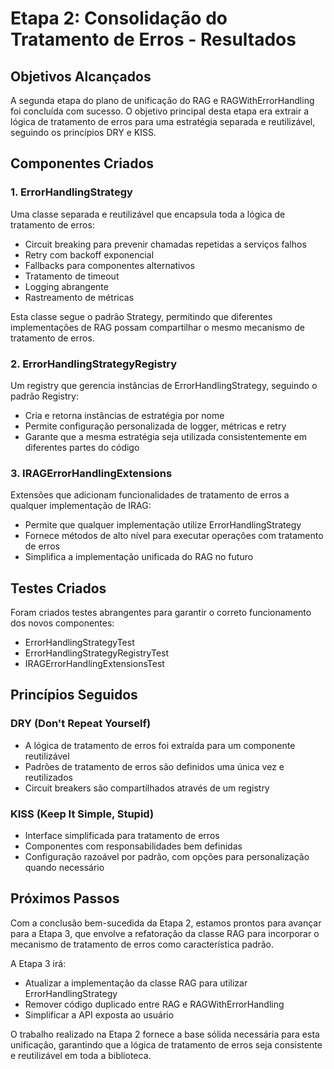 # Etapa 2: Consolidação do Tratamento de Erros - Resultados

## Objetivos Alcançados

A segunda etapa do plano de unificação do RAG e RAGWithErrorHandling foi concluída com sucesso. O objetivo principal desta etapa era extrair a lógica de tratamento de erros para uma estratégia separada e reutilizável, seguindo os princípios DRY e KISS.

## Componentes Criados

### 1. ErrorHandlingStrategy

Uma classe separada e reutilizável que encapsula toda a lógica de tratamento de erros:
- Circuit breaking para prevenir chamadas repetidas a serviços falhos
- Retry com backoff exponencial
- Fallbacks para componentes alternativos
- Tratamento de timeout
- Logging abrangente
- Rastreamento de métricas

Esta classe segue o padrão Strategy, permitindo que diferentes implementações de RAG possam compartilhar o mesmo mecanismo de tratamento de erros.

### 2. ErrorHandlingStrategyRegistry

Um registry que gerencia instâncias de ErrorHandlingStrategy, seguindo o padrão Registry:
- Cria e retorna instâncias de estratégia por nome
- Permite configuração personalizada de logger, métricas e retry
- Garante que a mesma estratégia seja utilizada consistentemente em diferentes partes do código

### 3. IRAGErrorHandlingExtensions

Extensões que adicionam funcionalidades de tratamento de erros a qualquer implementação de IRAG:
- Permite que qualquer implementação utilize ErrorHandlingStrategy
- Fornece métodos de alto nível para executar operações com tratamento de erros
- Simplifica a implementação unificada do RAG no futuro

## Testes Criados

Foram criados testes abrangentes para garantir o correto funcionamento dos novos componentes:
- ErrorHandlingStrategyTest
- ErrorHandlingStrategyRegistryTest
- IRAGErrorHandlingExtensionsTest

## Princípios Seguidos

### DRY (Don't Repeat Yourself)
- A lógica de tratamento de erros foi extraída para um componente reutilizável
- Padrões de tratamento de erros são definidos uma única vez e reutilizados
- Circuit breakers são compartilhados através de um registry

### KISS (Keep It Simple, Stupid)
- Interface simplificada para tratamento de erros
- Componentes com responsabilidades bem definidas
- Configuração razoável por padrão, com opções para personalização quando necessário

## Próximos Passos

Com a conclusão bem-sucedida da Etapa 2, estamos prontos para avançar para a Etapa 3, que envolve a refatoração da classe RAG para incorporar o mecanismo de tratamento de erros como característica padrão.

A Etapa 3 irá:
- Atualizar a implementação da classe RAG para utilizar ErrorHandlingStrategy
- Remover código duplicado entre RAG e RAGWithErrorHandling
- Simplificar a API exposta ao usuário

O trabalho realizado na Etapa 2 fornece a base sólida necessária para esta unificação, garantindo que a lógica de tratamento de erros seja consistente e reutilizável em toda a biblioteca.
